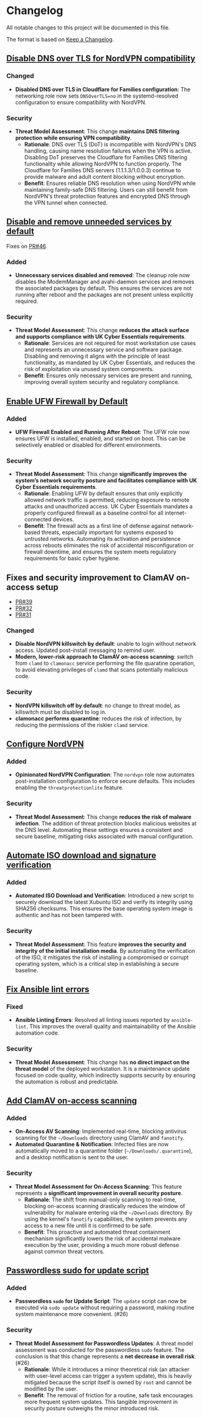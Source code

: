 # Changelog

All notable changes to this project will be documented in this file.

The format is based on [Keep a Changelog](https://keepachangelog.com/en/1.0.0/).

## [Disable DNS over TLS for NordVPN compatibility](https://github.com/brabster/xubuntu-workstation/pull/47)

### Changed

- **Disabled DNS over TLS in Cloudflare for Families configuration**: The networking role now sets `DNSOverTLS=no` in the systemd-resolved configuration to ensure compatibility with NordVPN.

### Security

- **Threat Model Assessment**: This change **maintains DNS filtering protection while ensuring VPN compatibility**.
    - **Rationale**: DNS over TLS (DoT) is incompatible with NordVPN's DNS handling, causing name resolution failures when the VPN is active. Disabling DoT preserves the Cloudflare for Families DNS filtering functionality while allowing NordVPN to function properly. The Cloudflare for Families DNS servers (1.1.1.3/1.0.0.3) continue to provide malware and adult content blocking without encryption.
    - **Benefit**: Ensures reliable DNS resolution when using NordVPN while maintaining family-safe DNS filtering. Users can still benefit from NordVPN's threat protection features and encrypted DNS through the VPN tunnel when connected.

## [Disable and remove unneeded services by default](https://github.com/brabster/xubuntu-workstation/pull/45)

Fixes on [PR#46](https://github.com/brabster/xubuntu-workstation/pull/46).

### Added

- **Unnecessary services disabled and removed**: The cleanup role now disables the ModemManager and avahi-daemon services and removes the associated packages by default. This ensures the services are not running after reboot and the packages are not present unless explicitly required.

### Security

- **Threat Model Assessment**: This change **reduces the attack surface and supports compliance with UK Cyber Essentials requirements**.
    - **Rationale**: Services are not required for most workstation use cases and represents an unnecessary service and software package. Disabling and removing it aligns with the principle of least functionality, as mandated by UK Cyber Essentials, and reduces the risk of exploitation via unused system components.
    - **Benefit**: Ensures only necessary services are present and running, improving overall system security and regulatory compliance.

## [Enable UFW Firewall by Default](https://github.com/brabster/xubuntu-workstation/pull/44)

### Added

-   **UFW Firewall Enabled and Running After Reboot**: The UFW role now ensures UFW is installed, enabled, and started on boot. This can be selectively enabled or disabled for different environments.

### Security

-   **Threat Model Assessment**: This change **significantly improves the system’s network security posture and facilitates compliance with UK Cyber Essentials requirements**.
    -   **Rationale**: Enabling UFW by default ensures that only explicitly allowed network traffic is permitted, reducing exposure to remote attacks and unauthorized access. UK Cyber Essentials mandates a properly configured firewall as a baseline control for all internet-connected devices.
    -   **Benefit**: The firewall acts as a first line of defense against network-based threats, especially important for systems exposed to untrusted networks. Automating its activation and persistence across reboots eliminates the risk of accidental misconfiguration or firewall downtime, and ensures the system meets regulatory requirements for basic cyber hygiene.

## Fixes and security improvement to ClamAV on-access setup

- [PR#39](https://github.com/brabster/xubuntu-workstation/pull/39)
- [PR#32](https://github.com/brabster/xubuntu-workstation/pull/32)
- [PR#31](https://github.com/brabster/xubuntu-workstation/pull/31)

### Changed

- **Disable NordVPN killswitch by default**: unable to login without network access. Updated post-install messaging to remind user.
- **Modern, lower-risk approach to ClamAV on-access scanning**: switch from `clamd` to `clamonacc` service performing the file quaratine operation, to avoid elevating privileges of `clamd` that scans potentially malicious code.

### Security

- **NordVPN killswitch off by default**: no change to threat model, as killswitch must be disabled to log in.
- **clamonacc performs quarantine**: reduces the risk of infection, by reducing the permissions of the riskier `clamd` service.

## [Configure NordVPN](https://github.com/brabster/xubuntu-workstation/pull/30)

### Added

-   **Opinionated NordVPN Configuration**: The `nordvpn` role now automates post-installation configuration to enforce secure defaults. This includes enabling the `threatprotectionlite` feature.

### Security

-   **Threat Model Assessment**: This change **reduces the risk of malware infection**. The addition of threat protection blocks malicious websites at the DNS level. Automating these settings ensures a consistent and secure baseline, mitigating risks associated with manual configuration.

## [Automate ISO download and signature verification](https://github.com/brabster/xubuntu-workstation/pull/29)

### Added

-   **Automated ISO Download and Verification**: Introduced a new script to securely download the latest Xubuntu ISO and verify its integrity using SHA256 checksums. This ensures the base operating system image is authentic and has not been tampered with.

### Security

-   **Threat Model Assessment**: This feature **improves the security and integrity of the initial installation media**. By automating the verification of the ISO, it mitigates the risk of installing a compromised or corrupt operating system, which is a critical step in establishing a secure baseline.

## [Fix Ansible lint errors](https://github.com/brabster/xubuntu-workstation/pull/28)

### Fixed

-   **Ansible Linting Errors**: Resolved all linting issues reported by `ansible-lint`. This improves the overall quality and maintainability of the Ansible automation code.

### Security

-   **Threat Model Assessment**: This change has **no direct impact on the threat model** of the deployed workstation. It is a maintenance update focused on code quality, which indirectly supports security by ensuring the automation is robust and predictable.

## [Add ClamAV on-access scanning](https://github.com/brabster/xubuntu-workstation/pull/27)

### Added

-   **On-Access AV Scanning**: Implemented real-time, blocking antivirus scanning for the `~/Downloads` directory using ClamAV and `fanotify`.
-   **Automated Quarantine & Notification**: Infected files are now automatically moved to a quarantine folder (`~/Downloads/.quarantine`), and a desktop notification is sent to the user.

### Security

-   **Threat Model Assessment for On-Access Scanning**: This feature represents a **significant improvement in overall security posture**.
    -   **Rationale**: The shift from manual-only scanning to real-time, blocking on-access scanning drastically reduces the window of vulnerability for malware entering via the `~/Downloads` directory. By using the kernel's `fanotify` capabilities, the system prevents any access to a new file until it is confirmed to be safe.
    -   **Benefit**: This proactive and automated threat containment mechanism significantly lowers the risk of accidental malware execution by the user, providing a much more robust defense against common threat vectors.

## [Passwordless sudo for update script](https://github.com/brabster/xubuntu-workstation/pull/26)

### Added

-   **Passwordless `sudo` for Update Script**: The `update` script can now be executed via `sudo update` without requiring a password, making routine system maintenance more convenient. (#26)

### Security

-   **Threat Model Assessment for Passwordless Updates**: A threat model assessment was conducted for the passwordless `sudo` feature. The conclusion is that this change represents a **net decrease in overall risk**. (#26)
    -   **Rationale**: While it introduces a minor theoretical risk (an attacker with user-level access can trigger a system update), this is heavily mitigated because the script itself is owned by `root` and cannot be modified by the user.
    -   **Benefit**: The removal of friction for a routine, safe task encourages more frequent system updates. This tangible improvement in security posture outweighs the minor introduced risk.

